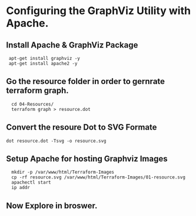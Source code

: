# Configuring the GraphViz Utility with Apache.

## Install Apache & GraphViz Package
```
 apt-get install graphviz -y
 apt-get install apache2 -y
```

## Go the resource folder in order to gernrate terraform graph.
```
  cd 04-Resources/
  terraform graph > resource.dot

```

## Convert the resoure Dot to SVG Formate
```
dot resource.dot -Tsvg -o resource.svg
```

## Setup Apache for hosting Graphviz Images

```
  mkdir -p /var/www/html/Terraform-Images
  cp -rf resource.svg /var/www/html/Terraform-Images/01-resource.svg
  apachectl start
  ip addr 
```

## Now Explore in broswer. 
